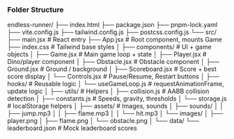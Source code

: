 ### Folder Structure 

endless-runner/
├── index.html
├── package.json
├── pnpm-lock.yaml
├── vite.config.js
├── tailwind.config.js
├── postcss.config.js
└── src/
    ├── main.jsx                # React entry
    ├── App.jsx                 # Root component, mounts Game
    ├── index.css               # Tailwind base styles
    │
    ├── components/             # UI + game objects
    │   ├── Game.jsx            # Main game loop + state
    │   ├── Player.jsx          # Dino/player component
    │   ├── Obstacle.jsx        # Obstacle component
    │   ├── Ground.jsx          # Ground / background
    │   ├── Scoreboard.jsx      # Score + best score display
    │   └── Controls.jsx        # Pause/Resume, Restart buttons
    │
    ├── hooks/                  # Reusable logic
    │   └── useGameLoop.js      # requestAnimationFrame, update logic
    │
    ├── utils/                  # Helpers
    │   ├── collision.js        # AABB collision detection
    │   ├── constants.js        # Speeds, gravity, thresholds
    │   └── storage.js          # localStorage helpers
    │
    ├── assets/                 # Images, sounds
    │   ├── sounds/
    │   │   ├── jump.mp3
    │   │   ├── flame.mp3
    │   │   └── hit.mp3
    │   └── images/
    │       ├── player.png
    │       ├── flame.png
    │       └── obstacle.png
    │
    └── data/
        └── leaderboard.json     # Mock leaderboard scores
